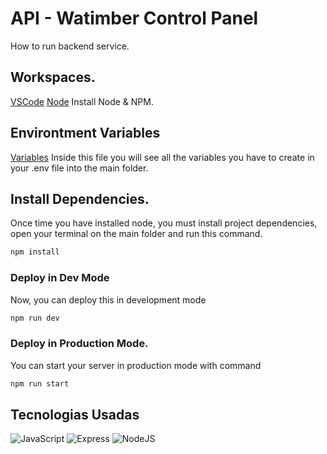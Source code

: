 # API - Watimber Control Panel

How to run backend service.

## Workspaces.

[VSCode](https://code.visualstudio.com/)
[Node](https://nodejs.org/en/download) Install Node & NPM.

## Environtment Variables

[Variables](./src/libs/config.js) Inside this file you will see all the variables you have to create in your .env file into the main folder.


## Install Dependencies.

Once time you have installed node, you must install project dependencies, open your terminal on the main folder and run this command.

```sh
npm install
```

### Deploy in Dev Mode

Now, you can deploy this in development mode

```sh
npm run dev
```

### Deploy in Production Mode.

You can start your server in production mode with command

```sh
npm run start
```


## Tecnologias Usadas
![JavaScript](https://img.shields.io/badge/javascript-%23323330.svg?style=for-the-badge&logo=javascript&logoColor=%23F7DF1E) 
![Express](https://img.shields.io/badge/Express-35495E?style=for-the-badge&logo=express&logoColor=4FC08D) 
![NodeJS](https://img.shields.io/badge/Node.JS-06e05d?style=for-the-badge&logo=Node.JS&logoColor=white) 

		